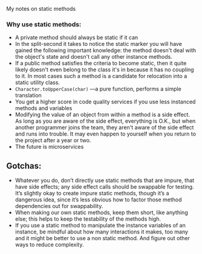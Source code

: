 My notes on static methods<!--more-->

### Why use static methods:
- A private method should always be static if it can
- In the split-second it takes to notice the static marker you will have gained the following important knowledge: the method doesn't deal with the object's state and doesn't call any other instance methods.
- If a public method satisfies the criteria to become static, then it quite likely doesn't even belong to the class it's in because it has no coupling to it. In most cases such a method is a candidate for relocation into a static utility class.
- `Character.toUpperCase(char)` —a pure function, performs a simple translation
- You get a higher score in code quality services if you use less instanced methods and variables
- Modifying the value of an object from within a method is a side effect. As long as you are aware of the side effect, everything is O.K., but when another programmer joins the team, they aren't aware of the side effect and runs into trouble. It may even happen to yourself when you return to the project after a year or two.
- The future is microservices

## Gotchas:
- Whatever you do, don’t directly use static methods that are impure, that have side effects; any side effect calls should be swappable for testing. It’s slightly okay to create impure static methods, though it’s a dangerous idea, since it’s less obvious how to factor those method dependencies out for swappability.
- When making our own static methods, keep them short, like anything else; this helps to keep the testability of the methods high.
- If you use a static method to manipulate the instance variables of an instance, be mindful about how many interactions it makes, too many and it might be better to use a non static method. And figure out other ways to reduce complexity.
